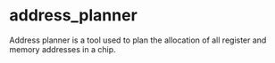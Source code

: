 # address_planner
Address planner is a tool used to plan the allocation of all register and memory addresses in a chip.
